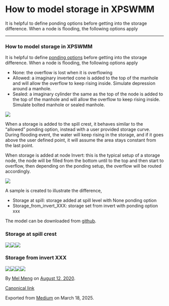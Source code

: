 # How to model storage in XPSWMM

It is helpful to define ponding options before getting into the storage difference. When a node is flooding, the following options apply

---

### How to model storage in XPSWMM

It is helpful to define [ponding options](https://help.innovyze.com/display/xps/Hydraulics+Node+Data#HydraulicsNodeData-Ponding) before getting into the storage difference. When a node is flooding, the following options apply

* None: the overflow is lost when it is overflowing
* Allowed: a imaginary inverted cone is added to the top of the manhole and will allow the overflow to keep rising inside. Simulate depression around a manhole.
* Sealed: a imaginary cylinder the same as the top of the node is added to the top of the manhole and will allow the overflow to keep rising inside. Simulate bolted manhole or sealed manhole.

![](images\1_IszsgAaJbtClOFFwxEb00w.png)

When a storage is added to the spill crest, it behaves similar to the “allowed” ponding option, instead with a user provided storage curve. During flooding event, the water will keep rising in the storage, and if it goes above the user defined point, it will assume the area stays constant from the last point.

When storage is added at node Invert: this is the typical setup of a storage node, the node will be filled from the bottom until to the top and then start to overflow, then depending on the ponding setup, the overflow will be routed accordingly.

![](images\1_1XeynVbCGcI05PNMrfAMxQ.png)

A sample is created to illustrate the difference,

* Storage at spill: storage added at spill level with None ponding option
* Storage\_from\_invert\_XXX: storage set from invert with ponding option xxx

The model can be downloaded from [github](https://github.com/mel-meng/xpswmm/raw/master/models/howtos/storage/storage%20at%20spill%20crest%20vs%20from%20invert.zip).

### Storage at spill crest

![](images\1_11grW-k53trYlk0eE24-dw.png)![](images\1_DrsZbau5Tz1itkiqh1LXQg.png)![](images\1_UAWSrQrY5wPH2MNoxgM1xA.png)

### Storage from invert XXX

![](images\1_QR-VC0-3B9XFk_WAvyyC8Q.png)![](images\1_GNzzbqDEV01WZqaGwL2-yQ.png)![](images\1_GD36_fim8jXDuS4vR5tF1Q.png)![](images\1_m1rWdNvE6Fo9mp1k3Xmgbw.png)

By [Mel Meng](https://medium.com/@mel-meng-pe) on [August 12, 2020](https://medium.com/p/d0c2233cee0).

[Canonical link](https://medium.com/@mel-meng-pe/how-to-model-storage-in-xpswmm-d0c2233cee0)

Exported from [Medium](https://medium.com) on March 18, 2025.
